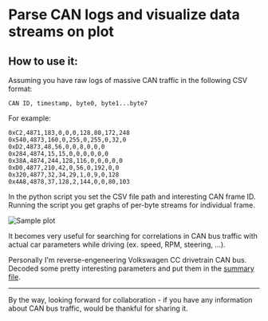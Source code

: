 # Parse CAN logs and visualize data streams on plot

## How to use it:
Assuming you have raw logs of massive CAN traffic in the following CSV format:

`CAN ID, timestamp, byte0, byte1...byte7`

For example:
```
0xC2,4871,183,0,0,0,128,80,172,248
0x540,4873,160,0,255,0,255,0,32,0
0xD2,4873,48,56,0,0,8,0,0,0
0x284,4874,15,15,0,0,0,0,0,0
0x38A,4874,244,128,116,0,0,0,0,0
0xD0,4877,210,42,0,56,0,192,0,0
0x320,4877,32,34,29,1,0,9,0,128
0x4A8,4878,37,128,2,144,0,0,80,103
```

In the python script you set the CSV file path and interesting CAN frame ID.
Running the script you get graphs of per-byte streams for individual frame.

![Sample plot](https://github.com/v-ivanyshyn/parse_can_logs/blob/master/screenshot.png "Sample plot")

It becomes very useful for searching for correlations in CAN bus traffic with actual car parameters while driving (ex. speed, RPM, steering, ...).

Personally I'm reverse-engeneering Volkswagen CC drivetrain CAN bus. Decoded some pretty interesting parameters and put them in the [summary file](https://github.com/v-ivanyshyn/parse_can_logs/blob/master/VW%20CAN%20IDs%20Summary.md).

---
By the way, looking forward for collaboration - if you have any information about CAN bus traffic, would be thankful for sharing it.
